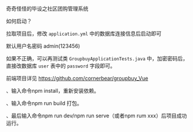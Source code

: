 
奇奇怪怪的毕设之社区团购管理系统


如何启动？

拉取项目后，修改 `application.yml` 中的数据库连接信息后启动即可  

默认用户名密码 admin(123456)  

如果不正确，可以再测试类 `GroupbuyApplicationTests.java` 中，加密密码后，直接改数据库 `user` 表中的 `password` 字段即可。

前端项目详见 https://github.com/cornerbear/groupbuy_Vue  

、输入命令npm install，重新安装依赖。

、输入命令npm run build 打包。

、最后输入命令npm run dev/npm run serve（或者npm rum xxx）后项目成功运行。